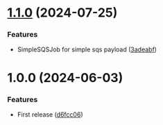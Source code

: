 # [1.1.0](https://github.com/coverzen/configurable-sqs/compare/v1.0.0...v1.1.0) (2024-07-25)


### Features

* SimpleSQSJob for simple sqs payload ([3adeabf](https://github.com/coverzen/configurable-sqs/commit/3adeabf63e167bdd1318f3504d70bad08b1a7f6f))

# 1.0.0 (2024-06-03)


### Features

* First release ([d6fcc06](https://github.com/coverzen/configurable-sqs/commit/d6fcc062f7a8ff97c374c1bc797f86a34d1a5ebb))
